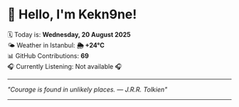 # 👋 Hello, I'm Kekn9ne!

🗓️ Today is: **Wednesday, 20 August 2025**  
🌤️ Weather in Istanbul: **🌦   +24°C**  
📊 GitHub Contributions: **69**  
🎧 Currently Listening: Not available 🎧

---

_"Courage is found in unlikely places. — *J.R.R. Tolkien*"_

---
